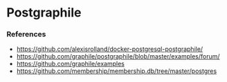 # Postgraphile

### References

- https://github.com/alexisrolland/docker-postgresql-postgraphile/
- https://github.com/graphile/postgraphile/blob/master/examples/forum/
- https://github.com/graphile/examples
- https://github.com/membership/membership.db/tree/master/postgres
